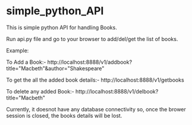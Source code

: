 # simple_python_API
This is simple python API for handling Books.

Run api.py file and go to your browser to add/del/get the list of books.

Example: 

To Add a Book:-
http://localhost:8888/v1/addbook?title="Macbeth"&author="Shakespeare"

To get the all the added book details:-
http://localhost:8888/v1/getbooks

To delete any added Book:-
http://localhost:8888/v1/delbook?title="Macbeth"

Currently, it doesnot have any database connectivity so, once the brower session is closed, the books details will be lost.
